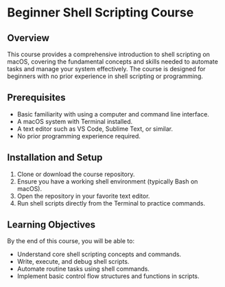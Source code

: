 # Beginner Shell Scripting Course

## Overview

This course provides a comprehensive introduction to shell scripting on macOS, covering the fundamental concepts and skills needed to automate tasks and manage your system effectively. The course is designed for beginners with no prior experience in shell scripting or programming.

## Prerequisites

- Basic familiarity with using a computer and command line interface.
- A macOS system with Terminal installed.
- A text editor such as VS Code, Sublime Text, or similar.
- No prior programming experience required.

## Installation and Setup

1. Clone or download the course repository.
2. Ensure you have a working shell environment (typically Bash on macOS).
3. Open the repository in your favorite text editor.
4. Run shell scripts directly from the Terminal to practice commands.

## Learning Objectives

By the end of this course, you will be able to:
- Understand core shell scripting concepts and commands.
- Write, execute, and debug shell scripts.
- Automate routine tasks using shell commands.
- Implement basic control flow structures and functions in scripts.

## Course Structure

The course is divided into four weeks, each covering specific topics and building upon the knowledge gained in previous weeks.

### Week 1: Introduction to Shell Scripting

- What is shell scripting?
- Why use shell scripting?
- Basic shell commands (`ls`, `cd`, `pwd`, `mkdir`, `rm`, `cp`, `mv`)
- Working with files and directories
- Creating and executing simple shell scripts
- Shebang (`#!/bin/bash`)
- `echo` command
- Comments

### Week 2: Variables and Input/Output

- Variables: declaring, assigning, and using variables
- Data types (strings, numbers)
- Command substitution
- User input (`read` command)
- Output redirection and piping
- `printf` command
- Command-line arguments (`$1`, `$2`, etc.)
- Environment variables (brief comparison with Python's `os.environ`)

### Week 3: Control Flow and Logic

- Conditional statements (`if`, `then`, `else`, `elif`, `fi`)
- Comparison operators
- Logical operators (AND, OR, NOT)
- Looping (`for`, `while`, `until`)
- Case statements
- Using `find` with `-exec` (similar to Python's `os.walk` for traversing directories)
- Comparative examples with Python (conditional statements and loops)

### Week 4: Functions and Advanced Topics

- Defining and calling functions
- Passing arguments to functions
- Returning values from functions
- Working with arrays
- String manipulation
- Error handling
- Debugging shell scripts
- Introduction to `awk` and `sed` for text processing
- Creating simple command-line tools (comparison with Python's `argparse` module)
- Regular expressions (comparison with Python's `re` module)

## Resources

- macOS Terminal documentation: [Apple Terminal User Guide](https://support.apple.com/guide/terminal/welcome/mac)
- Online shell scripting tutorials and documentation.
- Community forums and discussion groups.
- For a detailed explanation of shell script syntax, refer to the `shellscript_syntax.md` file.

## Assessment

- **Weekly Exercises:** Practice assignments provided at the end of each week.
- **Final Project:** Automate a common task using shell scripting. Detailed project guidelines including requirements, evaluation criteria, and deadlines will be provided.

## Support / Contact

If you have any questions or need assistance, please reach out via:
- Email: instructor@example.com
- Discussion forum: [Course Forum](https://example.com/forum)

---

*Visual aids, diagrams, and additional resources will be provided throughout the course to enhance learning and practical understanding.*